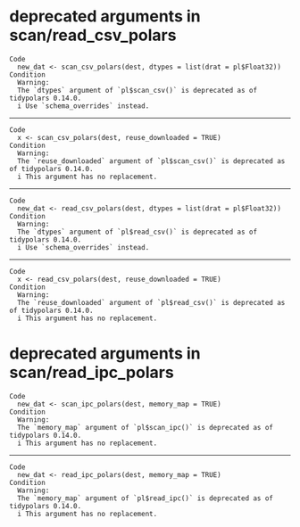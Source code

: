 # deprecated arguments in scan/read_csv_polars

    Code
      new_dat <- scan_csv_polars(dest, dtypes = list(drat = pl$Float32))
    Condition
      Warning:
      The `dtypes` argument of `pl$scan_csv()` is deprecated as of tidypolars 0.14.0.
      i Use `schema_overrides` instead.

---

    Code
      x <- scan_csv_polars(dest, reuse_downloaded = TRUE)
    Condition
      Warning:
      The `reuse_downloaded` argument of `pl$scan_csv()` is deprecated as of tidypolars 0.14.0.
      i This argument has no replacement.

---

    Code
      new_dat <- read_csv_polars(dest, dtypes = list(drat = pl$Float32))
    Condition
      Warning:
      The `dtypes` argument of `pl$read_csv()` is deprecated as of tidypolars 0.14.0.
      i Use `schema_overrides` instead.

---

    Code
      x <- read_csv_polars(dest, reuse_downloaded = TRUE)
    Condition
      Warning:
      The `reuse_downloaded` argument of `pl$read_csv()` is deprecated as of tidypolars 0.14.0.
      i This argument has no replacement.

# deprecated arguments in scan/read_ipc_polars

    Code
      new_dat <- scan_ipc_polars(dest, memory_map = TRUE)
    Condition
      Warning:
      The `memory_map` argument of `pl$scan_ipc()` is deprecated as of tidypolars 0.14.0.
      i This argument has no replacement.

---

    Code
      new_dat <- read_ipc_polars(dest, memory_map = TRUE)
    Condition
      Warning:
      The `memory_map` argument of `pl$read_ipc()` is deprecated as of tidypolars 0.14.0.
      i This argument has no replacement.

